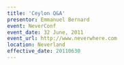 ```yaml
---
title: 'Ceylon Q&A'
presentor: Emmanuel Bernard
event: NeverConf
event_date: 32 June, 2011
event_url: http://www.neverwhere.com
location: Neverland
effective_date: 20110630
---
```

